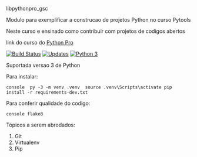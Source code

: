 libpythonpro_gsc

Modulo para exemplificar a construcao de projetos Python no curso Pytools

Neste curso e ensinado como contribuir com projetos de codigos abertos

link do curso do [Python Pro](https://pythonpro.com.br/)

[![Build Status](https://app.travis-ci.com/guisouco/libpythonpro.svg?branch=main)](https://app.travis-ci.com/guisouco/libpythonpro)
[![Updates](https://pyup.io/repos/github/guisouco/libpythonpro/shield.svg)](https://pyup.io/repos/github/guisouco/libpythonpro/)
[![Python 3](https://pyup.io/repos/github/guisouco/libpythonpro/python-3-shield.svg)](https://pyup.io/repos/github/guisouco/libpythonpro/)

Suportada versao 3 de Python

Para instalar:

``console 
py -3 -m venv .venv 
source .venv\Scripts\activate
pip install -r requirements-dev.txt``


Para conferir qualidade do codigo:

``console
flake8``

Tópicos a serem abrodados: 
1. Git
2. Virtualenv
3. Pip